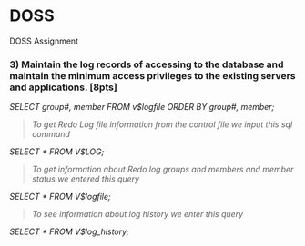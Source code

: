 # DOSS

DOSS Assignment

### 3) Maintain the log records of accessing to the database and maintain the minimum access privileges to the existing servers and applications. [8pts]

_SELECT group#, member FROM v$logfile ORDER BY group#, member;_

> *To get Redo Log file information from the control file we input this sql command*

_SELECT * FROM V$LOG;_

> *To get information about Redo log groups and members and member status we entered this query*

_SELECT * FROM V$logfile;_

> *To see information about log history we enter this query*

_SELECT * FROM V$log_history;_

<br>
